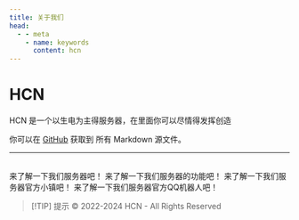 ```yaml
---
title: 关于我们
head:
  - - meta
    - name: keywords
      content: hcn
---
```


# HCN <Badge type="tip" text="氢氰酸" />

HCN 是一个以生电为主得服务器，在里面你可以尽情得发挥创造

你可以在 [GitHub](https://github.com/HongSZ2333/hcndocs) 获取到 所有 Markdown 源文件。

---

<br />
<NCard title="🧑‍🏫 服务器信息" link="/information/">
来了解一下我们服务器吧！
</NCard>
<NCard title="😎 服务器功能" link="/function/">
来了解一下我们服务器的功能吧！
</NCard>
<NCard title="🏙️ 小镇" link="/information/">
来了解一下我们服务器官方小镇吧！
</NCard>
<NCard title="🟢 官方QQbot" link="/information/">
来了解一下我们服务器官方QQ机器人吧！
</NCard>

> [!TIP] 提示
> © 2022-2024 HCN - All Rights Reserved

<!-- --- -->

<!-- > [!NOTE] 提示
> LittleSkin 使用 Blessing Skin Server 开发版本，快速的更新导致文档中所述的内容可能会落后于实际情况。
>
> 如果你发现了某些文档说明的内容落后于 LittleSkin 的最新特性，请在我们的 GitHub 仓库中开 Issue 说明，或直接点击页面下方的「帮助我们完善这个页面」链接修改并发起 Pull Request。

> [!IMPORTANT] Can't understand Chinese?
> These documents are only available in Simplified Chinese at present. You may use [Google Translate](https://translate.google.com/?sl=zh-CN&op=websites).
>
> If you can use both Simplified Chinese and your language fluently, you can help us translate these documents if you are willing :-) Please open a Pull Request in our GitHub repository, or contact the administrators by [sending a support ticket](/email.html).

> [!TIP] 提示
> LittleSkin 用户使用手册中的所有内容，除非特别说明，均以 [知识共享 - 署名 - 相同方式共享 4.0 国际许可协议 / CC BY-SA 4.0](https://creativecommons.org/licenses/by-sa/4.0/deed.zh) 授权使用。
>
> 在引用 LittleSkin 用户使用手册中的内容时，请注意遵守许可协议。 -->
